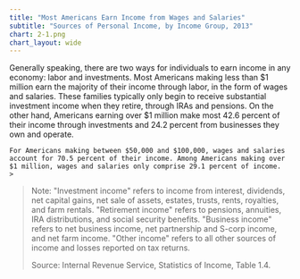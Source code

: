 ```yaml
---
title: "Most Americans Earn Income from Wages and Salaries"
subtitle: "Sources of Personal Income, by Income Group, 2013"
chart: 2-1.png
chart_layout: wide
---
```

Generally speaking, there are two ways for individuals to earn income in any economy: labor and investments. Most Americans making less than $1 million earn the majority of their income through labor, in the form of wages and salaries. These families typically only begin to receive substantial investment income when they retire, through IRAs and pensions. On the other hand, Americans earning over $1 million make most 42.6 percent of their income through investments and 24.2 percent from businesses they own and operate.						

```
For Americans making between $50,000 and $100,000, wages and salaries account for 70.5 percent of their income. Among Americans making over $1 million, wages and salaries only comprise 29.1 percent of income.						>
```

> Note: "Investment income" refers to income from interest, dividends, net capital gains, net sale of assets, estates, trusts, rents, royalties, and farm rentals. "Retirement income" refers to pensions, annuities, IRA distributions, and social security benefits. "Business income" refers to net business income, net partnership and S-corp income, and net farm income. "Other income" refers to all other sources of income and losses reported on tax returns.								
>
> Source: Internal Revenue Service, Statistics of Income, Table 1.4.
